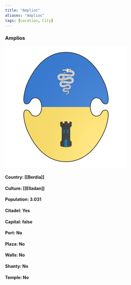 ```yaml
---
title: "Amplios"
aliases: "Amplios"
tags: [Location, City]
---
```

### Amplios
![](attachment/62d35c2c8e11d753a67310f47ddc9656.svg)

#### Country: [[Berdia]]

#### Culture: [[Elladan]]

#### Population: 3.031

#### Citadel: Yes

#### Capital: false

#### Port: No

#### Plaza: No

#### Walls: No

#### Shanty: No

#### Temple: No

